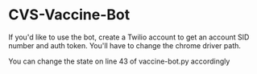 # CVS-Vaccine-Bot

If you'd like to use the bot, create a Twilio account to get an account SID number and auth token. You'll have to change the chrome driver path.

You can change the state on line 43 of vaccine-bot.py accordingly
